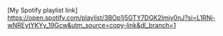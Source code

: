 [My Spotify playlist link] https://open.spotify.com/playlist/3BOp1j5GTY7DGK2Imjv0nJ?si=L1RNj-wNREytYKYy_19Gcw&utm_source=copy-link&dl_branch=1
